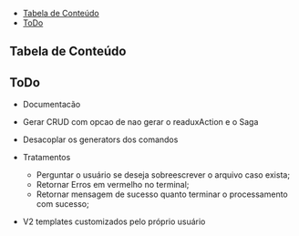 - [Tabela de Conteúdo](#tabela-de-conte%c3%bado)
- [ToDo](#todo)

## Tabela de Conteúdo

## ToDo

- Documentacão

- Gerar CRUD com opcao de nao gerar o readuxAction e o Saga

- Desacoplar os generators dos comandos
 
- Tratamentos
  - Perguntar o usuário se deseja sobreescrever o arquivo caso exista;
  - Retornar Erros em vermelho no terminal;
  - Retornar mensagem de sucesso quanto terminar o processamento com sucesso;

- V2 templates customizados pelo próprio usuário